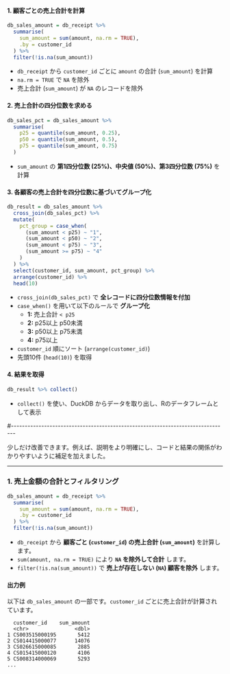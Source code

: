 #### **1. 顧客ごとの売上合計を計算**
```r
db_sales_amount = db_receipt %>% 
  summarise(
    sum_amount = sum(amount, na.rm = TRUE), 
    .by = customer_id
  ) %>% 
  filter(!is.na(sum_amount))
```
- `db_receipt` から `customer_id` ごとに `amount` の合計 (`sum_amount`) を計算  
- `na.rm = TRUE` で `NA` を除外  
- 売上合計 (`sum_amount`) が `NA` のレコードを除外  

#### **2. 売上合計の四分位数を求める**
```r
db_sales_pct = db_sales_amount %>%
  summarise(
    p25 = quantile(sum_amount, 0.25), 
    p50 = quantile(sum_amount, 0.5), 
    p75 = quantile(sum_amount, 0.75)
  )
```
- `sum_amount` の **第1四分位数 (25%)、中央値 (50%)、第3四分位数 (75%)** を計算  

#### **3. 各顧客の売上合計を四分位数に基づいてグループ化**
```r
db_result = db_sales_amount %>% 
  cross_join(db_sales_pct) %>% 
  mutate(
    pct_group = case_when(
      (sum_amount < p25) ~ "1", 
      (sum_amount < p50) ~ "2", 
      (sum_amount < p75) ~ "3", 
      (sum_amount >= p75) ~ "4"
    )
  ) %>% 
  select(customer_id, sum_amount, pct_group) %>% 
  arrange(customer_id) %>% 
  head(10)
```
- `cross_join(db_sales_pct)` で **全レコードに四分位数情報を付加**  
- `case_when()` を用いて以下のルールで **グループ化**
  - **1:** 売上合計 `< p25`
  - **2:** p25以上 p50未満
  - **3:** p50以上 p75未満
  - **4:** p75以上  
- `customer_id` 順にソート (`arrange(customer_id)`)  
- 先頭10件 (`head(10)`) を取得  

#### **4. 結果を取得**
```r
db_result %>% collect()
```
- `collect()` を使い、DuckDB からデータを取り出し、Rのデータフレームとして表示  

#-------------------------------------------------------------------------------

少しだけ改善できます。例えば、説明をより明確にし、コードと結果の関係がわかりやすいように補足を加えました。  

---

### **1. 売上金額の合計とフィルタリング**  

```r
db_sales_amount = db_receipt %>% 
  summarise(
    sum_amount = sum(amount, na.rm = TRUE), 
    .by = customer_id
  ) %>% 
  filter(!is.na(sum_amount))
```

- `db_receipt` から **顧客ごと (`customer_id`) の売上合計 (`sum_amount`)** を計算します。  
- `sum(amount, na.rm = TRUE)` により **`NA` を除外して合計** します。  
- `filter(!is.na(sum_amount))` で **売上が存在しない (`NA`) 顧客を除外** します。  

#### **出力例**
以下は `db_sales_amount` の一部です。`customer_id` ごとに売上合計が計算されています。  

```text
  customer_id    sum_amount
  <chr>               <dbl>
1 CS003515000195       5412
2 CS014415000077      14076
3 CS026615000085       2885
4 CS015415000120       4106
5 CS008314000069       5293
...
```

